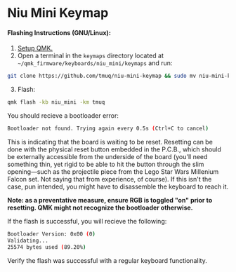 # Niu Mini Keymap

#### Flashing Instructions (GNU/Linux):
1. [Setup QMK.](https://docs.qmk.fm/#/newbs_getting_started)
2. Open a terminal in the `keymaps` directory located at `~/qmk_firmware/keyboards/niu_mini/keymaps` and run:
```sh
git clone https://github.com/tmuq/niu-mini-keymap && sudo mv niu-mini-keymap tmuq
```
3. Flash:
```sh
qmk flash -kb niu_mini -km tmuq
```
You should recieve a bootloader error:
```sh
Bootloader not found. Trying again every 0.5s (Ctrl+C to cancel)
```
This is indicating that the board is waiting to be reset. Resetting can be done with the physical reset button embedded in the P.C.B., which should be externally accessible from the underside of the board (you'll need something thin, yet rigid to be able to hit the button through the slim opening—such as the projectile piece from the Lego Star Wars Millenium Falcon set. Not saying that from experience, of course). If this isn't the case, pun intended, you might have to disassemble the keyboard to reach it. 

**Note: as a preventative measure, ensure RGB is toggled "on" prior to resetting. QMK might not recognize the bootloader otherwise.**

If the flash is successful, you will recieve the following:
```sh
Bootloader Version: 0x00 (0)
Validating...
25574 bytes used (89.20%)
```
Verify the flash was successful with a regular keyboard functionality.
